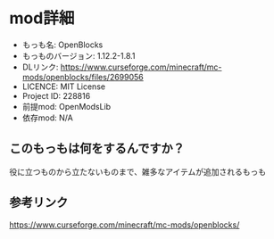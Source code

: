 # mod詳細

- もっも名: OpenBlocks
- もっものバージョン: 1.12.2-1.8.1
- DLリンク: https://www.curseforge.com/minecraft/mc-mods/openblocks/files/2699056
- LICENCE: MIT License
- Project ID: 228816
- 前提mod: OpenModsLib
- 依存mod: N/A

## このもっもは何をするんですか？
役に立つものから立たないものまで、雑多なアイテムが追加されるもっも

## 参考リンク
https://www.curseforge.com/minecraft/mc-mods/openblocks/
